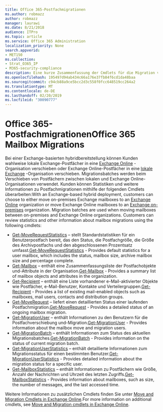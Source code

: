 ```yaml
---
title: Office 365-Postfachmigrationen
ms.author: robmazz
author: robmazz
manager: laurawi
ms.date: 8/21/2018
audience: ITPro
ms.topic: article
ms.service: Office 365 Administration
localization_priority: None
search.appverid:
- MET150
ms.collection:
- Strat_O365_IP
- M365-security-compliance
description: Eine kurze Zusammenfassung der Cmdlets für die Migration von Office 365-Postfächern.
ms.openlocfilehash: 195497d94ab434c66a176e37fb84f6cd1da48baa
ms.sourcegitcommit: c94cb88a9ce5bcc2d3c558f0fcc648519cc264a2
ms.translationtype: MT
ms.contentlocale: de-DE
ms.lasthandoff: 02/20/2019
ms.locfileid: "30090777"
---
```

# <a name="office-365-mailbox-migrations"></a><span data-ttu-id="025a2-103">Office 365-Postfachmigrationen</span><span class="sxs-lookup"><span data-stu-id="025a2-103">Office 365 Mailbox Migrations</span></span>
<span data-ttu-id="025a2-p101">Bei einer Exchange-basierten hybridbereitstellung können Kunden wahlweise lokale Exchange-Postfächer in eine [Exchange Online](https://docs.microsoft.com/Exchange/exchange-online) -Organisation verschieben oder Exchange Online-Postfächer in eine [lokale Exchange](https://docs.microsoft.com/Exchange/exchange-server) -Organisation verschieben. Migrationsbatches werden beim Verschieben von Postfächern zwischen lokalen und Exchange Online-Organisationen verwendet. Kunden können Statistiken und weitere Informationen zu Postfachmigrationen mithilfe der folgenden Cmdlets überarbeiten:</span><span class="sxs-lookup"><span data-stu-id="025a2-p101">With an Exchange-based hybrid deployment, customers can choose to either move on-premises Exchange mailboxes to an [Exchange Online](https://docs.microsoft.com/Exchange/exchange-online) organization or move Exchange Online mailboxes to an [Exchange on-premises](https://docs.microsoft.com/Exchange/exchange-server) organization. Migration batches are used when moving mailboxes between on-premises and Exchange Online organizations. Customers can review statistics and other information about mailbox migrations using the following cmdlets:</span></span>

- <span data-ttu-id="025a2-107">[Get-MoveRequestStatistics](https://docs.microsoft.com/powershell/module/exchange/move-and-migration/Get-MoveRequestStatistics?view=exchange-ps) – stellt Standardstatistiken für ein Benutzerpostfach bereit, das den Status, die Postfachgröße, die Größe des Archivpostfachs und den abgeschlossenen Prozentsatz umfasst.</span><span class="sxs-lookup"><span data-stu-id="025a2-107">[Get-MoveRequestStatistics](https://docs.microsoft.com/powershell/module/exchange/move-and-migration/Get-MoveRequestStatistics?view=exchange-ps) - Provides default statistics for a user mailbox, which includes the status, mailbox size, archive mailbox size and percentage complete.</span></span>
- <span data-ttu-id="025a2-108">[Get-Mailbox](https://docs.microsoft.com/powershell/module/exchange/mailboxes/Get-Mailbox?view=exchange-ps
) – enthält eine Zusammenfassungsliste der Postfachobjekte und-Attribute in der Organisation.</span><span class="sxs-lookup"><span data-stu-id="025a2-108">[Get-Mailbox](https://docs.microsoft.com/powershell/module/exchange/mailboxes/Get-Mailbox?view=exchange-ps
) - Provides a summary list of mailbox objects and attributes in the organization.</span></span>
- <span data-ttu-id="025a2-109">[Get-Recipient](https://docs.microsoft.com/powershell/module/exchange/users-and-groups/Get-Recipient?view=exchange-ps) – enthält eine Liste vorhandener e-Mail-aktivierter Objekte wie Postfächer, e-Mail-Benutzer, Kontakte und Verteilergruppen.</span><span class="sxs-lookup"><span data-stu-id="025a2-109">[Get-Recipient](https://docs.microsoft.com/powershell/module/exchange/users-and-groups/Get-Recipient?view=exchange-ps) - Provides a list of existing mail-enabled objects such as mailboxes, mail users, contacts and distribution groups.</span></span>
- <span data-ttu-id="025a2-110">[Get-MoveRequest](https://docs.microsoft.com/powershell/module/exchange/move-and-migration/Get-MoveRequest?view=exchange-ps) – liefert einen detaillierten Status einer laufenden Postfachmigration.</span><span class="sxs-lookup"><span data-stu-id="025a2-110">[Get-MoveRequest](https://docs.microsoft.com/powershell/module/exchange/move-and-migration/Get-MoveRequest?view=exchange-ps) - Provides a detailed status of an ongoing mailbox migration.</span></span>
- <span data-ttu-id="025a2-111">[Get-MigrationUser](https://docs.microsoft.com/powershell/module/exchange/move-and-migration/Get-MigrationUser?view=exchange-ps) – enthält Informationen zu den Benutzern für die Postfachverschiebung und-Migration.</span><span class="sxs-lookup"><span data-stu-id="025a2-111">[Get-MigrationUser](https://docs.microsoft.com/powershell/module/exchange/move-and-migration/Get-MigrationUser?view=exchange-ps) - Provides information about the mailbox move and migration users.</span></span>
- <span data-ttu-id="025a2-112">[Get-MigrationBatch](https://docs.microsoft.com/powershell/module/exchange/move-and-migration/Get-MigrationBatch?view=exchange-ps) – enthält Informationen zum Status des aktuellen Migrationsbatches.</span><span class="sxs-lookup"><span data-stu-id="025a2-112">[Get-MigrationBatch](https://docs.microsoft.com/powershell/module/exchange/move-and-migration/Get-MigrationBatch?view=exchange-ps) - Provides information on the status of current migration batch.</span></span>
- <span data-ttu-id="025a2-113">[Get-MigrationUserStatistics](https://docs.microsoft.com/powershell/module/exchange/move-and-migration/Get-MigrationUserStatistics?view=exchange-ps) – enthält detaillierte Informationen zum Migrationsstatus für einen bestimmten Benutzer.</span><span class="sxs-lookup"><span data-stu-id="025a2-113">[Get-MigrationUserStatistics](https://docs.microsoft.com/powershell/module/exchange/move-and-migration/Get-MigrationUserStatistics?view=exchange-ps) - Provides detailed information about the migration status for a specific user.</span></span>
- <span data-ttu-id="025a2-114">[Get-MailboxStatistics](https://docs.microsoft.com/powershell/module/exchange/mailboxes/Get-MailboxStatistics?view=exchange-ps) – enthält Informationen zu Postfächern wie Größe, Anzahl der Nachrichten und Uhrzeit des letzten Zugriffs.</span><span class="sxs-lookup"><span data-stu-id="025a2-114">[Get-MailboxStatistics](https://docs.microsoft.com/powershell/module/exchange/mailboxes/Get-MailboxStatistics?view=exchange-ps) - Provides information about mailboxes, such as size, the number of messages, and the last accessed time.</span></span>

<span data-ttu-id="025a2-115">Weitere Informationen zu zusätzlichen Cmdlets finden Sie unter [Move and Migration Cmdlets in Exchange Online](https://docs.microsoft.com/powershell/exchange/exchange-online/exchange-online-powershell?view=exchange-ps).</span><span class="sxs-lookup"><span data-stu-id="025a2-115">For more information on additional cmdlets, see [Move and Migration cmdlets in Exchange Online](https://docs.microsoft.com/powershell/exchange/exchange-online/exchange-online-powershell?view=exchange-ps).</span></span>
